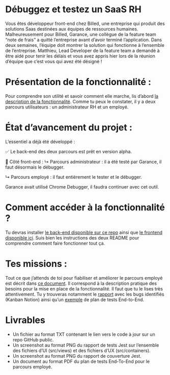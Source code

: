 # Débuggez et testez un SaaS RH
Vous êtes développeur front-end chez Billed, une entreprise qui produit des solutions Saas destinées aux équipes de ressources humaines.
Malheureusement pour Billed, Garance, une collègue de la feature team “note de frais” a quitté l’entreprise avant d’avoir terminé l’application. 
Dans deux semaines, l’équipe doit montrer la solution qui fonctionne à l’ensemble de l’entreprise. 
Matthieu, Lead Developer de la feature team a demandé à être aidé pour tenir les délais et vous avez appris hier lors de la réunion d’équipe que c’est vous qui avez été désigné !

<h1>Présentation de la fonctionnalité :</h1>
Pour comprendre son utilité et savoir comment elle marche, lis d’abord <a href="https://s3.eu-west-1.amazonaws.com/course.oc-static.com/projects/DA+JSR_P9/Billed+-+Description+des+fonctionnalite%CC%81s.pdf" target="_blank">la description de la fonctionnalité</a>.
Comme tu peux le constater, il y a deux parcours utilisateurs : un administrateur RH et un employé. 

<h1>État d’avancement du projet :</h1>
L’essentiel a déjà été développé :

✅ Le back-end des deux parcours est prêt en version alpha. 

🚧 Côté front-end :
↳ Parcours administrateur : il a été testé par Garance, il faut désormais le débugger.

↳ Parcours employé : il faut entièrement le tester et le débugger.

Garance avait utilisé Chrome Debugger, il faudra continuer avec cet outil.

<h1>Comment accéder à la fonctionnalité ?</h1>
Tu devras installer <a href="https://github.com/OpenClassrooms-Student-Center/Billed-app-FR-back" target="_blank">le back-end disponible sur ce repo</a> ainsi que <a href="https://github.com/OpenClassrooms-Student-Center/Billed-app-FR-Front" target="_blank">le frontend disponible ici</a>. Suis bien les instructions des deux README pour comprendre comment faire fonctionner tout ça.

<h1>Tes missions :</h1>
Tout ce que j’attends de toi pour fiabiliser et améliorer le parcours employé est décrit dans <a href="https://course.oc-static.com/projects/DA+JSR_P9/Billed+-+Description+pratique+des+besoins+-.pdf" target="_blank">ce document</a>. Il correspond à la description pratique des besoins pour la mise en place de la fonctionnalité. Il faut que tu le lises très attentivement. 
Tu y trouveras notamment le <a href="https://www.notion.so/openclassrooms/a7a612fc166747e78d95aa38106a55ec?v=2a8d3553379c4366b6f66490ab8f0b90" "target="_blank">rapport</a> avec les bugs identifiés (Kanban Notion) ainsi qu’un <a href="https://course.oc-static.com/projects/DA+JSR_P9/Billed+-+E2E+parcours+administrateur.docx" target="_blank">exemple</a> de plan de tests End-to-End. 

# Livrables
- Un fichier au format TXT contenant le lien vers le code à jour sur un repo GitHub public.
- Un screenshot au format PNG du rapport de tests Jest sur l’ensemble des fichiers d’UI (src/views) et des fichiers d’UX (src/containers).
- Un screenshot au format PNG du rapport de couverture Jest.
- Un document au format PDF du plan de tests End-To-End pour le parcours employé.
